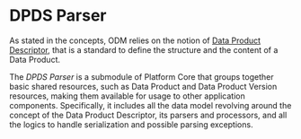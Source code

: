 # DPDS Parser

As stated in the concepts, ODM relies on the notion of [Data Product Descriptor](../../../concepts/data-product-descriptor.md), that is a standard to define the structure and the content of a Data Product.

The *DPDS Parser* is a submodule of Platform Core that groups together basic shared resources, such as Data Product and Data Product Version resources, making them available for usage to other application components. Specifically, it includes all the data model revolving around the concept of the Data Product Descriptor, its parsers and processors, and all the logics to handle serialization and possible parsing exceptions.